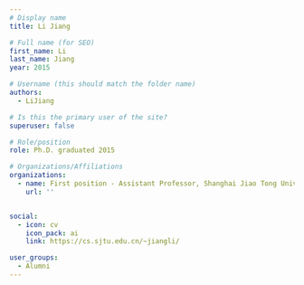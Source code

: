 ```yaml
---
# Display name
title: Li Jiang

# Full name (for SEO)
first_name: Li
last_name: Jiang
year: 2015

# Username (this should match the folder name)
authors:
  - LiJiang

# Is this the primary user of the site?
superuser: false

# Role/position
role: Ph.D. graduated 2015

# Organizations/Affiliations
organizations:
  - name: First position - Assistant Professor, Shanghai Jiao Tong University
    url: ''


social:
  - icon: cv
    icon_pack: ai
    link: https://cs.sjtu.edu.cn/~jiangli/

user_groups:
  - Alumni
---
```


